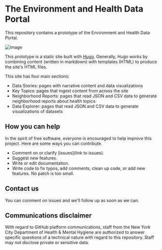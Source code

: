 # The Environment and Health Data Portal

This repository contains a prototype of the Environment and Health Data Portal.

![image](https://user-images.githubusercontent.com/55593359/138932299-3d881bbd-eb48-4fcf-ba28-6bded30210d8.png)

This prototype is a static site built with [Hugo](https://gohugo.io/). Generally, Hugo works by combining content (written in markdown) with templates (HTML) to produce the site's HTML files. 

This site has four main sections:
- Data Stories: pages with narrative content and data visualizations
- Key Topics: pages that ingest content from across the site
- Neighborhood Reports: pages that read JSON and CSV data to generate neighborhood reports about health topics
- Data Explorer: pages that read JSON and CSV data to generate visualizations of datasets

## How you can help

In the spirit of free software, everyone is encouraged to help improve this project.  Here are some ways you can contribute.

- Comment on or clarify [issues](link to issues).
- Suggest new features.
- Write or edit documentation.
- Write code to fix typos, add comments, clean up code, or add new features. No patch is too small.

## Contact us

You can comment on issues and we'll follow up as soon as we can. 

## Communications disclaimer

With regard to GitHub platform communications, staff from the New York City Department of Health & Mental Hygiene are authorized to answer specific questions of a technical nature with regard to this repository. Staff may not disclose private or sensitive data. 
